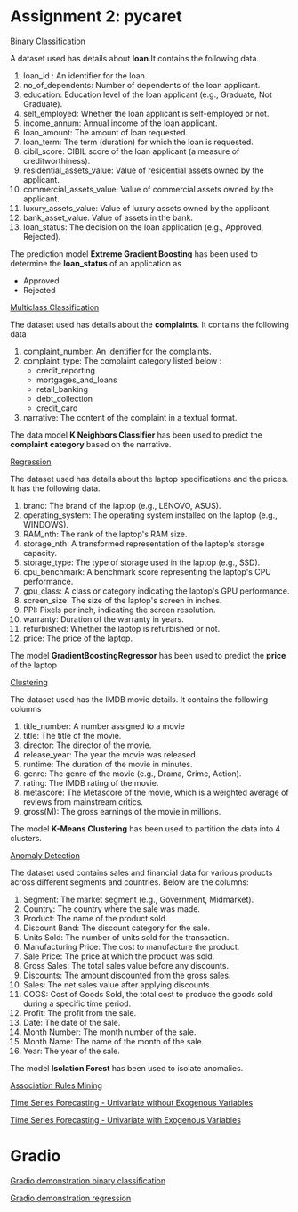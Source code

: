 # Assignment 2: pycaret
[Binary Classification](https://github.com/neeharikasinghsjsu/cmpe255assignments/blob/main/Lecture2_Assignments/Assignment2/pycaret_binaryclassification.ipynb)

A dataset used has details about **loan**.It contains the following data.
<ol>
  <li>loan_id :  An identifier for the loan.</li>
  <li>no_of_dependents:  Number of dependents of the loan applicant.</li>
  <li>education: Education level of the loan applicant (e.g., Graduate, Not Graduate).</li>
  <li>self_employed: Whether the loan applicant is self-employed or not.</li>
  <li>income_annum: Annual income of the loan applicant.</li>
  <li>loan_amount: The amount of loan requested.</li>
  <li>loan_term: The term (duration) for which the loan is requested.</li>
  <li>cibil_score: CIBIL score of the loan applicant (a measure of creditworthiness).</li>
  <li>residential_assets_value: Value of residential assets owned by the applicant.</li>
  <li>commercial_assets_value: Value of commercial assets owned by the applicant.</li>
  <li>luxury_assets_value: Value of luxury assets owned by the applicant.</li>
  <li>bank_asset_value: Value of assets in the bank.</li>
  <li>loan_status: The decision on the loan application (e.g., Approved, Rejected).</li>
</ol>

The prediction model **Extreme Gradient Boosting** has been used to determine the **loan_status** of an application as 

<ul>
  <li>Approved</li>
  <li>Rejected</li>
</ul>

[Multiclass Classification](https://github.com/neeharikasinghsjsu/cmpe255assignments/blob/main/Lecture2_Assignments/Assignment2/pycaret_multiclassclassification.ipynb)

The dataset used has details about the **complaints**. It contains the following data
<ol>
  <li>complaint_number:  An identifier for the complaints.</li>
  <li>complaint_type:  The complaint category listed below :
      <ul>
        <li>credit_reporting</li>
        <li>mortgages_and_loans</li>
        <li>retail_banking</li>
        <li>debt_collection</li>
        <li>credit_card</li>
      </ul>
  </li>
  
  <li>narrative: The content of the complaint in a textual format.</li>
</ol>

The data model **K Neighbors Classifier**	has been used to predict the **complaint category** based on the narrative.

[Regression](https://github.com/neeharikasinghsjsu/cmpe255assignments/blob/main/Lecture2_Assignments/Assignment2/pycaret_regression.ipynb)

The dataset used has details about the laptop specifications and the prices. It has the following data.
<ol>
  <li>brand: The brand of the laptop (e.g., LENOVO, ASUS).</li>
  <li>operating_system: The operating system installed on the laptop (e.g., WINDOWS).</li>
  <li>RAM_nth: The rank of the laptop's RAM size.</li>
  <li>storage_nth: A transformed representation of the laptop's storage capacity.</li>
  <li>storage_type: The type of storage used in the laptop (e.g., SSD).</li>
  <li>cpu_benchmark: A benchmark score representing the laptop's CPU performance.</li>
  <li>gpu_class: A class or category indicating the laptop's GPU performance.</li>
  <li>screen_size: The size of the laptop's screen in inches.</li>
  <li>PPI: Pixels per inch, indicating the screen resolution.</li>
  <li>warranty: Duration of the warranty in years.</li>
  <li>refurbished: Whether the laptop is refurbished or not.</li>
  <li>price: The price of the laptop.</li>
</ol>

The model **GradientBoostingRegressor** has been used to predict the **price** of the laptop

[Clustering](https://github.com/neeharikasinghsjsu/cmpe255assignments/blob/main/Lecture2_Assignments/Assignment2/pycaret_clustering.ipynb)

The dataset used has the IMDB movie details. It contains the following columns
<ol>
  <li>title_number: A number assigned to a movie</li>
  <li>title: The title of the movie.</li>
  <li>director: The director of the movie.</li>
  <li>release_year: The year the movie was released.</li>
  <li>runtime: The duration of the movie in minutes.</li>
  <li>genre: The genre of the movie (e.g., Drama, Crime, Action).</li>
  <li>rating: The IMDB rating of the movie.</li>
  <li>metascore: The Metascore of the movie, which is a weighted average of reviews from mainstream critics.</li>
  <li>gross(M): The gross earnings of the movie in millions.</li>
</ol>

The model **K-Means Clustering** has been used to partition the data into 4 clusters.

[Anomaly Detection](https://github.com/neeharikasinghsjsu/cmpe255assignments/blob/main/Lecture2_Assignments/Assignment2/pycaret_anomaly.ipynb)

The dataset used contains sales and financial data for various products across different segments and countries. Below are the columns:

<ol>
  <li>Segment: The market segment (e.g., Government, Midmarket).</li>
  <li>Country: The country where the sale was made.</li>
  <li>Product: The name of the product sold.</li>
  <li>Discount Band: The discount category for the sale.</li>
  <li>Units Sold: The number of units sold for the transaction.</li>
  <li>Manufacturing Price: The cost to manufacture the product.</li>
  <li>Sale Price: The price at which the product was sold.</li>
  <li>Gross Sales: The total sales value before any discounts.</li>
  <li>Discounts: The amount discounted from the gross sales.</li>
  <li>Sales: The net sales value after applying discounts.</li>
  <li>COGS: Cost of Goods Sold, the total cost to produce the goods sold during a specific time period.</li>
  <li>Profit: The profit from the sale.</li>
  <li>Date: The date of the sale.</li>
  <li>Month Number: The month number of the sale.</li>
  <li>Month Name: The name of the month of the sale.</li>
  <li>Year: The year of the sale.</li>
</ol>

The model **Isolation Forest** has been used to isolate anomalies.


[Association Rules Mining](https://github.com/neeharikasinghsjsu/cmpe255assignments/blob/main/Lecture2_Assignments/Assignment2/pycaret_association_rules.ipynb)

[Time Series Forecasting - Univariate without Exogenous Variables](https://github.com/neeharikasinghsjsu/cmpe255assignments/blob/main/Lecture2_Assignments/Assignment2/pycaret_timeseries_univariate_without_exogenous.ipynb)

[Time Series Forecasting - Univariate with Exogenous Variables](https://github.com/neeharikasinghsjsu/cmpe255assignments/blob/main/Lecture2_Assignments/Assignment2/pycaret_timeseries_with_exogenous.ipynb)


# Gradio

[Gradio demonstration binary classification](https://github.com/neeharikasinghsjsu/cmpe255assignments/blob/main/Lecture2_Assignments/Assignment2/gradio/gradio_binary_classification.m4v)

[Gradio demonstration regression](https://github.com/neeharikasinghsjsu/cmpe255assignments/blob/main/Lecture2_Assignments/Assignment2/gradio/gradio_regression.m4v)
